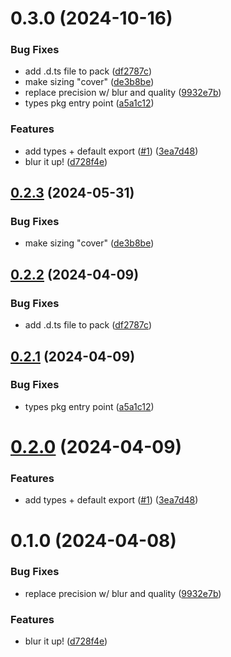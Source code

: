 # 0.3.0 (2024-10-16)


### Bug Fixes

* add .d.ts file to pack ([df2787c](https://github.com/muxinc/blurup/commit/df2787cbe60a8b71260c4179f8c4512be5735472))
* make sizing "cover" ([de3b8be](https://github.com/muxinc/blurup/commit/de3b8be0f6b0a46f2df503d6794f9c841dd768ec))
* replace precision w/ blur and quality ([9932e7b](https://github.com/muxinc/blurup/commit/9932e7b106d40e76cb892f0def93fc9445bacca9))
* types pkg entry point ([a5a1c12](https://github.com/muxinc/blurup/commit/a5a1c126982885165287a5a27aba86afe973893b))


### Features

* add types + default export ([#1](https://github.com/muxinc/blurup/issues/1)) ([3ea7d48](https://github.com/muxinc/blurup/commit/3ea7d482cb03413420d0520f33076b1f3edef847))
* blur it up! ([d728f4e](https://github.com/muxinc/blurup/commit/d728f4e17191e2aa98276a2e60b7fed5ffcf9773))



## [0.2.3](https://github.com/muxinc/blurup/compare/v0.2.2...v0.2.3) (2024-05-31)


### Bug Fixes

* make sizing "cover" ([de3b8be](https://github.com/muxinc/blurup/commit/de3b8be0f6b0a46f2df503d6794f9c841dd768ec))



## [0.2.2](https://github.com/muxinc/blurup/compare/v0.2.1...v0.2.2) (2024-04-09)


### Bug Fixes

* add .d.ts file to pack ([df2787c](https://github.com/muxinc/blurup/commit/df2787cbe60a8b71260c4179f8c4512be5735472))



## [0.2.1](https://github.com/muxinc/blurup/compare/v0.2.0...v0.2.1) (2024-04-09)


### Bug Fixes

* types pkg entry point ([a5a1c12](https://github.com/muxinc/blurup/commit/a5a1c126982885165287a5a27aba86afe973893b))



# [0.2.0](https://github.com/muxinc/blurup/compare/v0.1.0...v0.2.0) (2024-04-09)


### Features

* add types + default export ([#1](https://github.com/muxinc/blurup/issues/1)) ([3ea7d48](https://github.com/muxinc/blurup/commit/3ea7d482cb03413420d0520f33076b1f3edef847))



# 0.1.0 (2024-04-08)


### Bug Fixes

* replace precision w/ blur and quality ([9932e7b](https://github.com/muxinc/blurup/commit/9932e7b106d40e76cb892f0def93fc9445bacca9))


### Features

* blur it up! ([d728f4e](https://github.com/muxinc/blurup/commit/d728f4e17191e2aa98276a2e60b7fed5ffcf9773))



